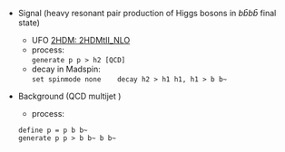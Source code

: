 


* Signal (heavy resonant pair production of Higgs bosons in $b\bar{b}b\bar{b}$ final state)  
    * UFO [2HDM: 2HDMtII_NLO](http://feynrules.irmp.ucl.ac.be/attachment/wiki/2HDM/2HDMtII_NLO.tar.gz)  
    * process:   
    `generate p p > h2 [QCD]`     
    * decay in Madspin:    
    `set spinmode none   
     decay h2 > h1 h1, h1 > b b~`




* Background (QCD multijet )   
    * process:   
    ```
    define p = p b b~    
    generate p p > b b~ b b~  
    ```  